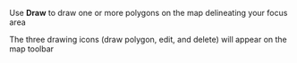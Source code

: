 Use **Draw** to draw one or more polygons on the map delineating your focus 
area

The three drawing icons (draw polygon, edit, and delete) will appear on the map toolbar
